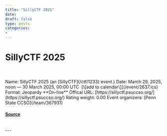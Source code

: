 ```yaml
---
title: "SillyCTF 2025"
date: 
draft: false
type: posts
categories: 
- 
---
```

# SillyCTF 2025

<br/>

<br/>
Name: SillyCTF 2025 (an [SillyCTF](/ctf/1233) event.)  
Date: March 29, 2025, noon — 30 March 2025, 00:00 UTC  [\[add to calendar\]](/event/2637.ics)  
Format: Jeopardy  
**On-line**  
Offical URL: [https://sillyctf.psuccso.org/](https://sillyctf.psuccso.org/)  
Rating weight: 0.00  
Event organizers: [Penn State CCSO](/team/367931)

#### [Source](https://ctftime.org/event/2637)

<br/>
---
